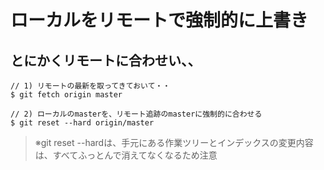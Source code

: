 # ローカルをリモートで強制的に上書き

## とにかくリモートに合わせい、、
```git
// 1) リモートの最新を取ってきておいて・・
$ git fetch origin master

// 2) ローカルのmasterを、リモート追跡のmasterに強制的に合わせる
$ git reset --hard origin/master
```
>※git reset --hardは、手元にある作業ツリーとインデックスの変更内容は、すべてふっとんで消えてなくなるため注意

<br>

